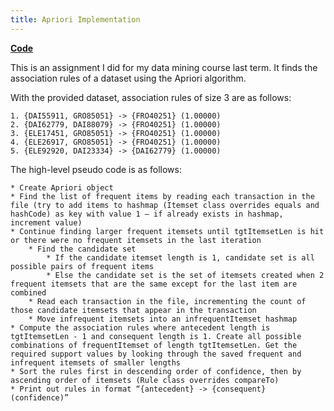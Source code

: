 ```yaml
---
title: Apriori Implementation
---   
```


**[Code](https://github.com/TroyNech/apriori)**

This is an assignment I did for my data mining course last term. It finds the association rules of a dataset using the Apriori algorithm.

With the provided dataset, association rules of size 3 are as follows:

    1. {DAI55911, GRO85051} -> {FRO40251} (1.00000)
    2. {DAI62779, DAI88079} -> {FRO40251} (1.00000)
    3. {ELE17451, GRO85051} -> {FRO40251} (1.00000)
    4. {ELE26917, GRO85051} -> {FRO40251} (1.00000)
    5. {ELE92920, DAI23334} -> {DAI62779} (1.00000)

The high-level pseudo code is as follows:

    * Create Apriori object
    * Find the list of frequent items by reading each transaction in the file (try to add items to hashmap (Itemset class overrides equals and hashCode) as key with value 1 – if already exists in hashmap, increment value)
    * Continue finding larger frequent itemsets until tgtItemsetLen is hit or there were no frequent itemsets in the last iteration
        * Find the candidate set
            * If the candidate itemset length is 1, candidate set is all possible pairs of frequent items
            * Else the candidate set is the set of itemsets created when 2 frequent itemsets that are the same except for the last item are combined
        * Read each transaction in the file, incrementing the count of those candidate itemsets that appear in the transaction
        * Move infrequent itemsets into an infrequentItemset hashmap
    * Compute the association rules where antecedent length is tgtItemsetLen - 1 and consequent length is 1. Create all possible combinations of frequentItemset of length tgtItemsetLen. Get the required support values by looking through the saved frequent and infrequent itemsets of smaller lengths
    * Sort the rules first in descending order of confidence, then by ascending order of itemsets (Rule class overrides compareTo)
    * Print out rules in format “{antecedent} -> {consequent} (confidence)”
